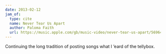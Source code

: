 ```yaml
---
date: 2013-02-12
jam_of:
  type: cite
  name: Never Tear Us Apart
  author: Paloma Faith
  url: https://music.apple.com/gb/music-video/never-tear-us-apart/569643132
---
```


Continuing the long tradition of posting songs what I ’eard of the tellybox.
